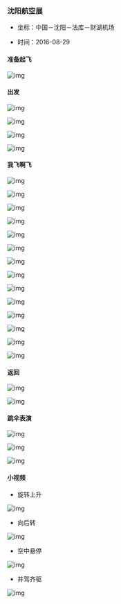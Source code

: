 
###  沈阳航空展

  * 坐标：中国－沈阳－法库－财湖机场

  * 时间：2016-08-29

    

#### 准备起飞

![img](media/20160827_航空展/img_3813.jpg)

#### 出发

![img](media/20160827_航空展/img_4445.jpg)

![img](media/20160827_航空展/img_4446.jpg)

![img](media/20160827_航空展/img_4590.jpg)

![img](media/20160827_航空展/img_4548.jpg)


#### 我飞啊飞

![img](media/20160827_航空展/img_3820.jpg)

![img](media/20160827_航空展/img_3821.jpg)

![img](media/20160827_航空展/img_3851.jpg)

![img](media/20160827_航空展/img_3855.jpg)

![img](media/20160827_航空展/img_4489.jpg)

![img](media/20160827_航空展/img_4487.jpg)

![img](media/20160827_航空展/img_3952.jpg)

![img](media/20160827_航空展/img_3955.jpg)

![img](media/20160827_航空展/img_4187.jpg)

![img](media/20160827_航空展/img_4312.jpg)


![img](media/20160827_航空展/img_4366.jpg)

![img](media/20160827_航空展/img_4380.jpg)

![img](media/20160827_航空展/img_4428.jpg)

![img](media/20160827_航空展/img_4440.jpg)

#### 返回

![img](media/20160827_航空展/img_4849.jpg)

![img](media/20160827_航空展/img_4928.jpg)

####  跳伞表演

![img](media/20160827_航空展/img_4951.jpg)

![img](media/20160827_航空展/img_4979.jpg)

![img](media/20160827_航空展/img_4383.jpg)


####  小视频 

  * 旋转上升 

![img](media/20160827_航空展/01.gif)

  * 向后转 

![img](media/20160827_航空展/02.gif)

  * 空中悬停  

![img](media/20160827_航空展/03.gif)

* 并驾齐驱  

![img](media/20160827_航空展/04.gif)
